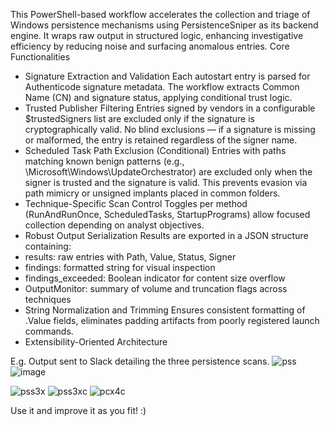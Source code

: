 This PowerShell-based workflow accelerates the collection and triage of Windows persistence mechanisms using PersistenceSniper as its backend engine. It wraps raw output in structured logic, enhancing investigative efficiency by reducing noise and surfacing anomalous entries.
Core Functionalities
- Signature Extraction and Validation
Each autostart entry is parsed for Authenticode signature metadata. The workflow extracts Common Name (CN) and signature status, applying conditional trust logic.
- Trusted Publisher Filtering
Entries signed by vendors in a configurable $trustedSigners list are excluded only if the signature is cryptographically valid. No blind exclusions — if a signature is missing or malformed, the entry is retained regardless of the signer name.
- Scheduled Task Path Exclusion (Conditional)
Entries with paths matching known benign patterns (e.g., \Microsoft\Windows\UpdateOrchestrator) are excluded only when the signer is trusted and the signature is valid. This prevents evasion via path mimicry or unsigned implants placed in common folders.
- Technique-Specific Scan Control
Toggles per method (RunAndRunOnce, ScheduledTasks, StartupPrograms) allow focused collection depending on analyst objectives.
- Robust Output Serialization
Results are exported in a JSON structure containing:
- results: raw entries with Path, Value, Status, Signer
- findings: formatted string for visual inspection
- findings_exceeded: Boolean indicator for content size overflow
- OutputMonitor: summary of volume and truncation flags across techniques
- String Normalization and Trimming
Ensures consistent formatting of .Value fields, eliminates padding artifacts from poorly registered launch commands.
- Extensibility-Oriented Architecture

E.g. Output sent to Slack detailing the three persistence scans.
![pss](https://github.com/user-attachments/assets/67f0d64f-3f80-4e46-9bf7-a3d9ad257866)
![image](https://github.com/user-attachments/assets/09796cef-e208-4c0c-b8a2-0b9c9af41a96)

![pss3x](https://github.com/user-attachments/assets/e1915116-32e2-48a5-9785-5626e56ded4d)
![pss3xc](https://github.com/user-attachments/assets/832afc57-7f70-4172-a43d-9c8d4548bc3e)
![pcx4c](https://github.com/user-attachments/assets/3ff7a897-5e62-46c8-ba5e-bc9bd2156bd9)

Use it and improve it as you fit! :) 
